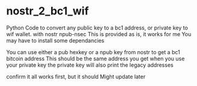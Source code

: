 # nostr_2_bc1_wif
Python Code to convert any public key to a bc1 address, or private key to wif wallet. with nostr npub-nsec
This is provided as is, it works for me
You may have to install some dependancies

You can use either a pub hexkey or a npub key from nostr to get a bc1 bitcoin address
This should be the same address you get when you use your private key
the private key will also print the legacy addresses

confirm it all works first, but it should
Might update later
